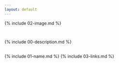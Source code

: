```yaml
---
layout: default
---
```


{% include 02-image.md %}

<br>


{% include 00-description.md %}

<br>
{% include 01-name.md %}
{% include 03-links.md %}
